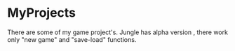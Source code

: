 MyProjects
==========
There are some of my game project's.
Jungle has alpha version , there work only  "new game" and "save-load" functions.

